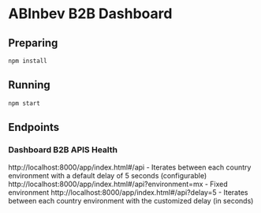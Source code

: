 # ABInbev B2B Dashboard

## Preparing

```
npm install
```

## Running

```
npm start
```

## Endpoints

### Dashboard B2B APIS Health 
http://localhost:8000/app/index.html#/api - Iterates between each country environment with a default delay of 5 seconds (configurable) 
http://localhost:8000/app/index.html#/api?environment=mx - Fixed environment 
http://localhost:8000/app/index.html#/api?delay=5 - Iterates between each country environment with the customized delay (in seconds)  